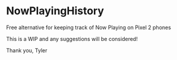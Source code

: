 # NowPlayingHistory
Free alternative for keeping track of Now Playing on Pixel 2 phones

This is a WIP and any suggestions will be considered!

Thank you,
Tyler
